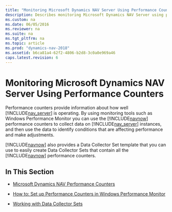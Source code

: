 ```yaml
---
title: "Monitoring Microsoft Dynamics NAV Server Using Performance Counters"
description: Describes monitoring Microsoft Dynamics NAV Server using performance counters to check information about how the server is operating.
ms.custom: na
ms.date: 06/05/2016
ms.reviewer: na
ms.suite: na
ms.tgt_pltfrm: na
ms.topic: article
ms.prod: "dynamics-nav-2018"
ms.assetid: b6ca81a4-62f2-4806-b2d8-3c0a0e969a46
caps.latest.revision: 6
---
```

# Monitoring Microsoft Dynamics NAV Server Using Performance Counters
Performance counters provide information about how well [!INCLUDE[nav_server](includes/nav_server_md.md)] is operating. By using monitoring tools such as Windows Performance Monitor <!-- remove temporarily until we determine support for this and System Center Operations Manager,--> you can use the [!INCLUDE[navnow](includes/navnow_md.md)] performance counters to collect data on [!INCLUDE[nav_server](includes/nav_server_md.md)] instances, and then use the data to identify conditions that are affecting performance and make adjustments.  

 [!INCLUDE[navnow](includes/navnow_md.md)] also provides a Data Collector Set template that you can use to easily create Data Collector Sets that contain all the [!INCLUDE[navnow](includes/navnow_md.md)] performance counters.  

## In This Section  

-   [Microsoft Dynamics NAV Performance Counters](Microsoft-Dynamics-NAV-Performance-Counters.md)  

-   [How to: Set up Performance Counters in Windows Performance Monitor](How-to--Set-up-Performance-Counters-in-Windows-Performance-Monitor.md)  

-   [Working with Data Collector Sets](Working-with-Data-Collector-Sets.md)  

<!-- remove temporarily until we determine support for this  For information about System Center Operations Manager, see [Microsoft Dynamics NAV  Management Pack for System Center Operations Manager](https://go.microsoft.com/fwlink/?LinkID=722863).-->

